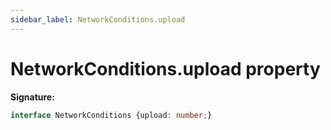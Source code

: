 ```yaml
---
sidebar_label: NetworkConditions.upload
---
```

# NetworkConditions.upload property

**Signature:**

```typescript
interface NetworkConditions {upload: number;}
```
